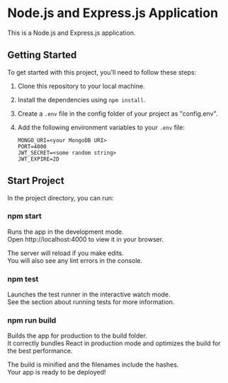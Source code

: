 # Node.js and Express.js Application

This is a Node.js and Express.js application.

## Getting Started

To get started with this project, you'll need to follow these steps:

1. Clone this repository to your local machine.
2. Install the dependencies using `npm install`.
3. Create a `.env` file in the config folder of your project as "config.env".
4. Add the following environment variables to your `.env` file:

   ```plaintext
   MONGO_URI=<your MongoDB URI>
   PORT=4000
   JWT_SECRET=<some random string>
   JWT_EXPIRE=2D
   ```

## Start Project

In the project directory, you can run:

### npm start
Runs the app in the development mode.<br />
Open http://localhost:4000 to view it in your browser.

The server will reload if you make edits.<br />
You will also see any lint errors in the console.

### npm test
Launches the test runner in the interactive watch mode.<br />
See the section about running tests for more information.

### npm run build
Builds the app for production to the build folder.<br />
It correctly bundles React in production mode and optimizes the build for the best performance.

The build is minified and the filenames include the hashes.<br />
Your app is ready to be deployed!
